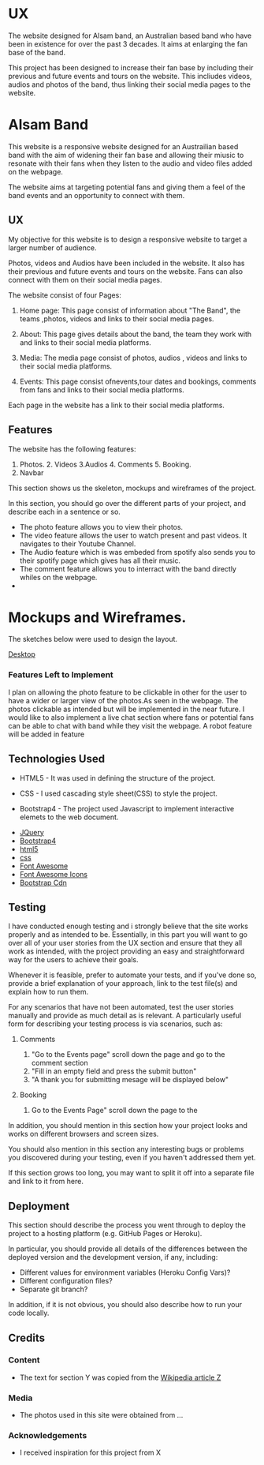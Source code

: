


# UX

The website designed for Alsam band, an Australian based band who have been in existence for over the past 3 decades. It aims at
enlarging the fan base of the band.

This project has been designed to increase their fan base by including their previous and future events and tours on the website. This
incliudes videos, audios and photos of the band, thus linking their social media pages to the website.





# Alsam Band

This website is a responsive website designed for an Austrailian based band with the aim of widening their fan base and allowing their
miusic to resonate with their fans when they listen to the audio and video files added on the webpage.

The website aims at targeting potential fans and giving them a feel of the band events and an opportunity to connect with them.
 
## UX
 
My objective for this website is to design a responsive website to target a larger number of audience.

Photos, videos and Audios have been included in the website. It also has their previous and future events and tours on the website. Fans 
can also connect with them on their social media pages. 


The website consist of four Pages:

1. Home page: This page consist of information about "The Band", the teams ,photos, videos and links to their social media pages.

2. About: This page gives details about the band, the team they work with and links to their social media platforms.

3. Media: The media page consist of photos, audios , videos and links to their social media platforms.

4. Events: This page consist ofnevents,tour dates and bookings, comments from fans and links to their social media platforms.

Each page in the website has a link to their social media platforms. 


## Features

The website has the following features:

1. Photos. 2. Videos 3.Audios 4. Comments 5. Booking.
2. Navbar

<p>This section shows us the skeleton, mockups and wireframes of the project.


In this section, you should go over the different parts of your project, and describe each in a sentence or so.
 
- The photo feature allows you to view their photos.
- The video feature allows the user to watch present and past videos. It navigates to their Youtube Channel.
- The Audio feature which is was embeded from spotify also sends you to their spotify page which gives has all their music.
- The comment feature allows you to interract with the band directly whiles on the webpage.
- 

# Mockups and Wireframes.

The sketches below were used to design the layout.

[Desktop](https://github.com/niinortey12/Alsamband/tree/master/mockup)

### Features Left to Implement
I plan on allowing the photo feature to be clickable in other for the user to have a wider or larger view of the photos.As seen in 
the webpage. The photos  clickable as intended but will be implemented in the near future. I would like to also implement a live chat section where
fans or potential fans can be able to chat with band while they visit the webpage. A robot feature will be added in feature


## Technologies Used

* HTML5 - It was used in defining the structure of the project.

* CSS - I used cascading style sheet(CSS) to style the project.

* Bootstrap4 - The project used Javascript to implement interactive elemets to the web document.








- [JQuery](https://jquery.com)
- [Bootstrap4](https://getbootstrap.com)
- [html5](https://www.w3schools.com)
- [css](https://www.w3schools.com)
- [Font Awesome](https://use.fontawesome.com/releases/v5.8.1/css/all.css)
- [Font Awesome Icons](https://fontawesome.com)
- [Bootstrap Cdn](https://stackpath.bootstrapcdn.com/bootstrap/4.3.1/css/bootstrap.min.css)



## Testing

I have conducted enough testing and i strongly believe that the site works properly and as intended to be. Essentially, in this part you will want to go over all of your user stories from the UX section and ensure that they all work as intended, with the project providing an easy and straightforward way for the users to achieve their goals.

Whenever it is feasible, prefer to automate your tests, and if you've done so, provide a brief explanation of your approach, link to the test file(s) and explain how to run them.

For any scenarios that have not been automated, test the user stories manually and provide as much detail as is relevant. A particularly useful form for describing your testing process is via scenarios, such as:

1. Comments
    1. "Go to the Events page" scroll down the page and go to the comment section
    2. "Fill in an empty field and press the submit button"
    3. "A thank you for submitting mesage will be displayed below"
   
2. Booking 
   1. Go to the Events Page" scroll down the page to the 

In addition, you should mention in this section how your project looks and works on different browsers and screen sizes.

You should also mention in this section any interesting bugs or problems you discovered during your testing, even if you haven't addressed them yet.

If this section grows too long, you may want to split it off into a separate file and link to it from here.

## Deployment

This section should describe the process you went through to deploy the project to a hosting platform (e.g. GitHub Pages or Heroku).

In particular, you should provide all details of the differences between the deployed version and the development version, if any, including:
- Different values for environment variables (Heroku Config Vars)?
- Different configuration files?
- Separate git branch?

In addition, if it is not obvious, you should also describe how to run your code locally.


## Credits

### Content
- The text for section Y was copied from the [Wikipedia article Z](https://en.wikipedia.org/wiki/Z)

### Media
- The photos used in this site were obtained from ...

### Acknowledgements

- I received inspiration for this project from X







